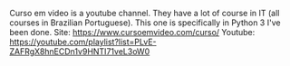 Curso em video is a youtube channel. They have a lot of course in IT (all courses in Brazilian Portuguese).
This one is specifically in Python 3 I've been done.
Site: https://www.cursoemvideo.com/curso/
Youtube: https://youtube.com/playlist?list=PLvE-ZAFRgX8hnECDn1v9HNTI71veL3oW0